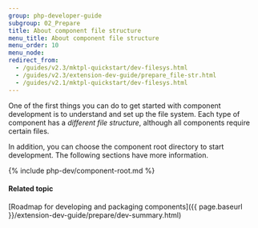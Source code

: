 ```yaml
---
group: php-developer-guide
subgroup: 02_Prepare
title: About component file structure
menu_title: About component file structure
menu_order: 10
menu_node:
redirect_from:
  - /guides/v2.3/mktpl-quickstart/dev-filesys.html
  - /guides/v2.3/extension-dev-guide/prepare_file-str.html
  - /guides/v2.1/mktpl-quickstart/dev-filesys.html
---
```


One of the first things you can do to get started with component development is to understand and set up the file system. Each type of component has a *different file structure*, although all components require certain files.

In addition, you can choose the component root directory to start development. The following sections have more information.

{% include php-dev/component-root.md %}

#### Related topic

[Roadmap for developing and packaging components]({{ page.baseurl }}/extension-dev-guide/prepare/dev-summary.html)
